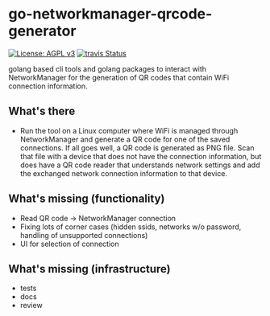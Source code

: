 # go-networkmanager-qrcode-generator

[![License: AGPL v3](https://img.shields.io/badge/License-AGPL%20v3-blue.svg)](https://www.gnu.org/licenses/agpl-3.0)
[![travis Status](https://travis-ci.org/pseyfert/go-networkmanager-qrcode-generator.svg?branch=master)](https://travis-ci.org/pseyfert/go-networkmanager-qrcode-generator)

golang based cli tools and golang packages to interact with NetworkManager for
the generation of QR codes that contain WiFi connection information.

## What's there

 - Run the tool on a Linux computer where WiFi is managed through
   NetworkManager and generate a QR code for one of the saved connections. If
   all goes well, a QR code is generated as PNG file. Scan that file with a device
   that does not have the connection information, but does have a QR code reader
   that understands network settings and add the exchanged network connection
   information to that device.

## What's missing (functionality)

 - Read QR code -> NetworkManager connection
 - Fixing lots of corner cases (hidden ssids, networks w/o password, handling of unsupported connections)
 - UI for selection of connection

## What's missing (infrastructure)

 - tests
 - docs
 - review
